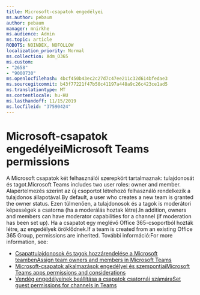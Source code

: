```yaml
---
title: Microsoft-csapatok engedélyei
ms.author: pebaum
author: pebaum
manager: mnirkhe
ms.audience: Admin
ms.topic: article
ROBOTS: NOINDEX, NOFOLLOW
localization_priority: Normal
ms.collection: Adm_O365
ms.custom:
- "2658"
- "9000730"
ms.openlocfilehash: 4bcf450b43ec2c27d7c47ee211c32d614bfedae3
ms.sourcegitcommit: b43f77221f47b50c41197a448a9c26c423ce1ad5
ms.translationtype: MT
ms.contentlocale: hu-HU
ms.lasthandoff: 11/15/2019
ms.locfileid: "37590424"
---
```

# <a name="microsoft-teams-permissions"></a><span data-ttu-id="9a60d-102">Microsoft-csapatok engedélyei</span><span class="sxs-lookup"><span data-stu-id="9a60d-102">Microsoft Teams permissions</span></span>

<span data-ttu-id="9a60d-103">A Microsoft csapatok két felhasználói szerepkört tartalmaznak: tulajdonosát és tagot.</span><span class="sxs-lookup"><span data-stu-id="9a60d-103">Microsoft Teams includes two user roles: owner and member.</span></span> <span data-ttu-id="9a60d-104">Alapértelmezés szerint az új csoportot létrehozó felhasználó rendelkezik a tulajdonos állapotával.</span><span class="sxs-lookup"><span data-stu-id="9a60d-104">By default, a user who creates a new team is granted the owner status.</span></span> <span data-ttu-id="9a60d-105">Ezen túlmenően, a tulajdonosok és a tagok is moderátori képességek a csatorna (ha a moderálás hoztak létre).</span><span class="sxs-lookup"><span data-stu-id="9a60d-105">In addition, owners and members can have moderator capabilities for a channel (if moderation has been set up).</span></span> <span data-ttu-id="9a60d-106">Ha a csapatot egy meglévő Office 365-csoportból hozták létre, az engedélyek öröklődnek.</span><span class="sxs-lookup"><span data-stu-id="9a60d-106">If a team is created from an existing Office 365 Group, permissions are inherited.</span></span> <span data-ttu-id="9a60d-107">További információ:</span><span class="sxs-lookup"><span data-stu-id="9a60d-107">For more information, see:</span></span>

- [<span data-ttu-id="9a60d-108">Csapattulajdonosok és tagok hozzárendelése a Microsoft teamben</span><span class="sxs-lookup"><span data-stu-id="9a60d-108">Assign team owners and members in Microsoft Teams</span></span>](https://docs.microsoft.com/microsoftteams/assign-roles-permissions)
- [<span data-ttu-id="9a60d-109">Microsoft-csapatok alkalmazások engedélyei és szempontjai</span><span class="sxs-lookup"><span data-stu-id="9a60d-109">Microsoft Teams apps permissions and considerations</span></span>](https://docs.microsoft.com/microsoftteams/app-permissions)
- [<span data-ttu-id="9a60d-110">Vendég engedélyeinek beállítása a csapatok csatornái számára</span><span class="sxs-lookup"><span data-stu-id="9a60d-110">Set guest permissions for channels in Teams</span></span>](https://support.office.com/article/4756c468-2746-4bfd-a582-736d55fcc169)
